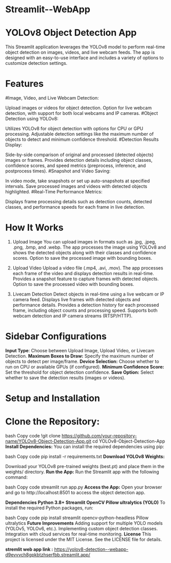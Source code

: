 # Streamlit--WebApp
# YOLOv8 Object Detection App
This Streamlit application leverages the YOLOv8 model to perform real-time object detection on images, videos, and live webcam feeds. The app is designed with an easy-to-use interface and includes a variety of options to customize detection settings.

# Features
#Image, Video, and Live Webcam Detection:

Upload images or videos for object detection.
Option for live webcam detection, with support for both local webcams and IP cameras.
#Object Detection using YOLOv8:

Utilizes YOLOv8 for object detection with options for CPU or GPU processing.
Adjustable detection settings like the maximum number of objects to detect and minimum confidence threshold.
#Detection Results Display:

Side-by-side comparison of original and processed (detected objects) images or frames.
Provides detection details including object classes, confidence scores, and speed metrics (preprocess, inference, and postprocess times).
#Snapshot and Video Saving:

In video mode, take snapshots or set up auto-snapshots at specified intervals.
Save processed images and videos with detected objects highlighted.
#Real-Time Performance Metrics:

Displays frame processing details such as detection counts, detected classes, and performance speeds for each frame in live detection.
# How It Works
1. Upload Image
You can upload images in formats such as .jpg, .jpeg, .png, .bmp, and .webp.
The app processes the image using YOLOv8 and shows the detected objects along with their classes and confidence scores.
Option to save the processed image with bounding boxes.

2. Upload Video
Upload a video file (.mp4, .avi, .mov).
The app processes each frame of the video and displays detection results in real-time.
Provides a snapshot feature to capture frames with detected objects.
Option to save the processed video with bounding boxes.

3. Livecam Detection
Detect objects in real-time using a live webcam or IP camera feed.
Displays live frames with detected objects and performance details.
Provides a detection history for each processed frame, including object counts and processing speed.
Supports both webcam detection and IP camera streams (RTSP/HTTP).

# Sidebar Configurations
**Input Type**: Choose between Upload Image, Upload Video, or Livecam Detection.
**Maximum Boxes to Draw:** Specify the maximum number of objects to detect per image/frame.
**Device Selection:** Choose whether to run on CPU or available GPUs (if configured).
**Minimum Confidence Score:** Set the threshold for object detection confidence.
**Save Option:** Select whether to save the detection results (images or videos).
# Setup and Installation
# Clone the Repository:

bash
Copy code
!git clone https://github.com/your-repository-name/YOLOv8-Object-Detection-App.git
cd YOLOv8-Object-Detection-App
 **Install Dependencies:** You can install the required dependencies using pip:

bash
Copy code
pip install -r requirements.txt
**Download YOLOv8 Weights:**

Download your YOLOv8 pre-trained weights (best.pt) and place them in the weights/ directory.
**Run the App:** Run the Streamlit app with the following command:

bash
Copy code
streamlit run app.py
**Access the App:** Open your browser and go to http://localhost:8501 to access the object detection app.

**Dependencies
Python 3.8+
Streamlit
OpenCV
Pillow
ultralytics (YOLO)**
To install the required Python packages, run:

bash
Copy code
pip install streamlit opencv-python-headless Pillow ultralytics
**Future Improvements**
Adding support for multiple YOLO models (YOLOv5, YOLOv6, etc.).
Implementing custom object detection classes.
Integration with cloud services for real-time monitoring.
**License**
This project is licensed under the MIT License. See the LICENSE file for details.

**stremlit web app link :** https://yolov8-detection--webapp-d9evvvch8gpkbtzhserfbb.streamlit.app/
